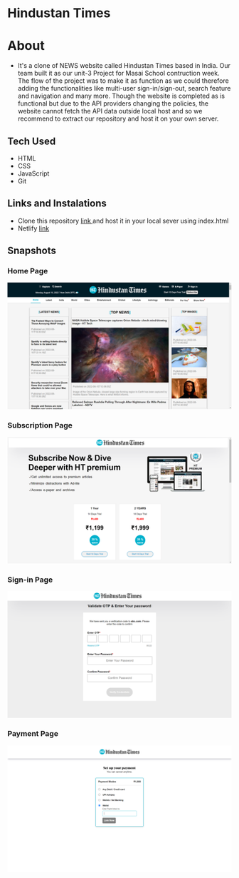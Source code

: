# Hindustan Times

# About

- It's a clone of NEWS website called Hindustan Times based in India. Our team built it as our unit-3 Project for Masai School contruction week. The flow of the project was to make it as function as we could therefore adding the functionalities like multi-user sign-in/sign-out, search feature and navigation and many more. Though the website is completed as is functional but due to the API providers changing the policies, the website cannot fetch the API data outside local host and so we recommend to extract our repository and host it on your own server.

## Tech Used

- HTML
- CSS
- JavaScript
- Git

## Links and Instalations

- Clone this repository [ link ](https://github.com/mrFarooque/HindustanNews) and host it in your local sever using index.html
- Netlify [ link ](https://hindustan-times-clone-project.netlify.app/)

## Snapshots

### Home Page

![Home Page](./projectImg/HomePage.png)

### Subscription Page

![Subscrition Page](./projectImg/Subsrciption.png)

### Sign-in Page

![Sign-in Page](./projectImg/Sign_in.png)

### Payment Page

![Payment Page](./projectImg/payment.png)
